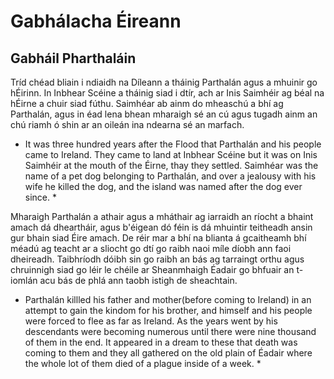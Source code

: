 # Gabhálacha Éireann
## Gabháil Pharthaláin
Tríd chéad bliain i ndiaidh na Díleann a tháinig
Parthalán agus a mhuinir go hÉirinn. In Inbhear
Scéine a tháinig siad i dtír, ach ar Inis Saimhéir ag béal
na hÉirne a chuir siad fúthu. Saimhéar ab ainm do
mheaschú a bhí ag Parthalán, agus in éad lena bhean
mharaigh sé an cú agus tugadh ainm an chú riamh ó
shin ar an oileán ina ndearna sé an marfach.

* It was three hundred years after the Flood that
Parthalán and his people came to Ireland. They came to
land at Inbhear Scéine but it was on Inis Saimhéir at
the mouth of the Éirne, thay they settled. Saimhéar
was the name of a pet dog belonging to Parthalán, and
over a jealousy with his wife he killed the dog, and
the island was named after the dog ever since.  *

Mharaigh Parthalán a athair agus a mháthair ag
iarraidh an ríocht a bhaint amach dá dheartháir, agus
b'éigean dó féin is dá mhuintir teitheadh ansin gur
bhain siad Éire amach. De réir mar a bhí na blianta á
gcaitheamh bhí méadú ag teacht ar a sliocht go dtí go
raibh naoi míle díobh ann faoi dheireadh. Taibhríodh 
dóibh sin go raibh an bás ag tarraingt orthu agus
chruinnigh siad go léir le chéile ar Sheanmhaigh Éadair
go bhfuair an t-iomlán acu bás de phlá ann taobh istigh
de sheachtain.

* Parthalán killled his father and mother(before coming to Ireland)
in an attempt to gain the kindom for his brother, and himself and his
people were forced to flee as far as Ireland. As the years went by
his descendants were becoming numerous until there were nine thousand
of them in the end. It appeared in a dream to these that death was 
coming to them and they all gathered on the old plain of Éadair where 
the whole lot of them died of a plague inside of a week. *

